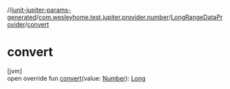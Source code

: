 //[junit-jupiter-params-generated](../../../index.md)/[com.wesleyhome.test.jupiter.provider.number](../index.md)/[LongRangeDataProvider](index.md)/[convert](convert.md)

# convert

[jvm]\
open override fun [convert](convert.md)(value: [Number](https://kotlinlang.org/api/latest/jvm/stdlib/kotlin/-number/index.html)): [Long](https://kotlinlang.org/api/latest/jvm/stdlib/kotlin/-long/index.html)
